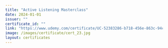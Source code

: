 ```yaml
---
title: "Active Listening Masterclass"
date: 2024-01-01
issuer: ""
certificate_id: ""
link: "https://www.udemy.com/certificate/UC-52383286-b718-456e-863c-94c32bae3fdb/"
image: /images/certificate/cert_23.jpg
layout: certificates
---
```

